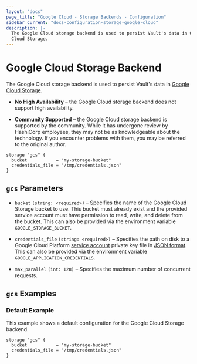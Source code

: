 ```yaml
---
layout: "docs"
page_title: "Google Cloud - Storage Backends - Configuration"
sidebar_current: "docs-configuration-storage-google-cloud"
description: |-
  The Google Cloud storage backend is used to persist Vault's data in Google
  Cloud Storage.
---
```


# Google Cloud Storage Backend

The Google Cloud storage backend is used to persist Vault's data in
[Google Cloud Storage][gcs].

- **No High Availability** – the Google Cloud storage backend does not support
  high availability.

- **Community Supported** – the Google Cloud storage backend is supported by the
  community. While it has undergone review by HashiCorp employees, they may not
  be as knowledgeable about the technology. If you encounter problems with them,
  you may be referred to the original author.

```hcl
storage "gcs" {
  bucket           = "my-storage-bucket"
  credentials_file = "/tmp/credentials.json"
}
```

## `gcs` Parameters

- `bucket` `(string: <required>)` – Specifies the name of the Google Cloud
  Storage bucket to use. This bucket must already exist and the provided service
  account must have permission to read, write, and delete from the bucket. This
  can also be provided via the environment variable `GOOGLE_STORAGE_BUCKET`.

- `credentials_file` `(string: <required>)` – Specifies the path on disk to a
  Google Cloud Platform [service account][gcs-service-account] private key file
  in [JSON format][gcs-private-key]. This can also be provided via the
  environment variable `GOOGLE_APPLICATION_CREDENTIALS`.

- `max_parallel` `(int: 128)` – Specifies the maximum number of concurrent
  requests.

## `gcs` Examples

### Default Example

This example shows a default configuration for the Google Cloud Storage backend.

```hcl
storage "gcs" {
  bucket           = "my-storage-bucket"
  credentials_file = "/tmp/credentials.json"
}
```

[gcs]: https://cloud.google.com/storage/
[gcs-service-account]: https://cloud.google.com/compute/docs/access/service-accounts
[gcs-private-key]: https://cloud.google.com/storage/docs/authentication#generating-a-private-key
